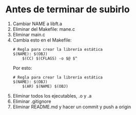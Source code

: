 # Antes de terminar de subirlo
1. Cambiar NAME a libft.a
2. Eliminar del Makefile: mane.c
3. Eliminar main.c
4. Cambia esto en el Makefile:
	```
	# Regla para crear la librería estática
	$(NAME): $(OBJ)
		$(CC) $(CFLAGS) -o $@ $^
	```
	Por esto:
	```
	# Regla para crear la librería estática
	$(NAME): $(OBJ)
		$(AR) $(NAME) $(OBJ)
	```
5. Eliminar todos los ejecutables, .o y .a
6. Eliminar .gitignore
4. Eliminar README.md y hacer un commit y push a origin
